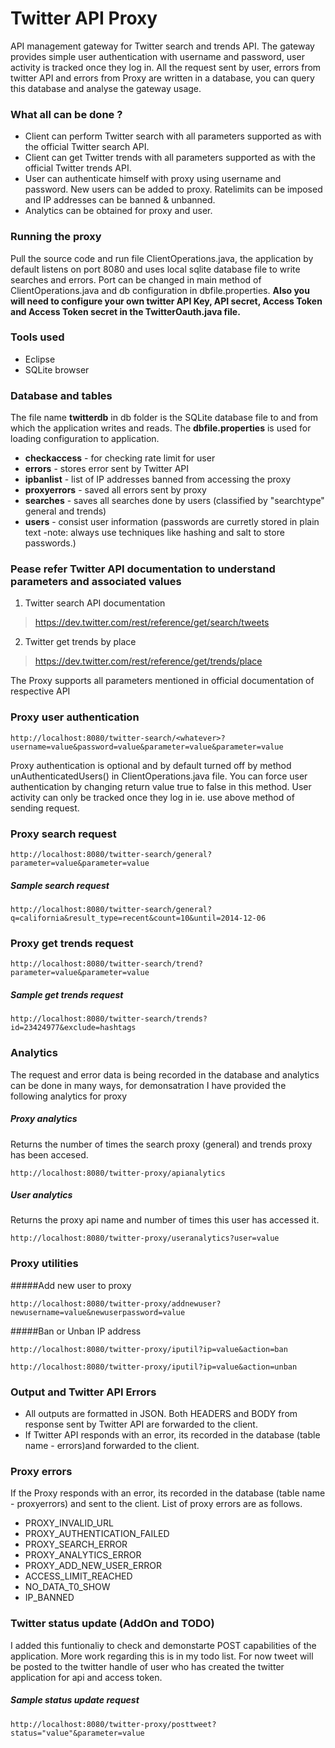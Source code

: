 # Twitter API Proxy
API management gateway for Twitter search and trends API. The gateway provides simple user authentication with username and password, user activity is tracked once they log in. All the request sent by user, errors from twitter API and errors from Proxy are written in a database, you can query this database and analyse the gateway usage.

### What all can be done ?
* Client can perform Twitter search with all parameters supported as with the official Twitter search API.
* Client can get Twitter trends with all parameters supported as with the official Twitter trends API.
* User can authenticate himself with proxy using username and password. New users can be added to proxy. Ratelimits can be imposed and IP addresses can be banned & unbanned.
* Analytics can be obtained for proxy and user.

### Running the proxy

Pull the source code and run file ClientOperations.java, the application by default listens on port 8080 and uses local sqlite database file to write searches and errors. Port can be changed in main method of ClientOperations.java and db configuration in dbfile.properties. **Also you will need to configure your own twitter API Key, API secret, Access Token and Access Token secret in the TwitterOauth.java file.**

### Tools used
- Eclipse
- SQLite browser

### Database and tables

The file name **twitterdb** in db folder is the SQLite database file to and from which the application writes and reads. The **dbfile.properties** is used for loading configuration to application.

- <b>checkaccess</b> - for checking rate limit for user
-  <b>errors</b> - stores error sent by Twitter API
- <b>ipbanlist</b> - list of IP addresses banned from accessing the proxy
- <b>proxyerrors</b> - saved all errors sent by proxy
- <b>searches</b> - saves all searches done by users (classified by "searchtype" general and trends)
- <b>users</b> - consist user information (passwords are curretly stored in plain text -note: always use techniques like hashing and salt to store passwords.)

### Pease refer Twitter API documentation to understand parameters and associated values
1. Twitter search API documentation
>https://dev.twitter.com/rest/reference/get/search/tweets
2. Twitter get trends by place
>https://dev.twitter.com/rest/reference/get/trends/place

The Proxy supports all parameters mentioned in official documentation of respective API

### Proxy user authentication
```
http://localhost:8080/twitter-search/<whatever>?username=value&password=value&parameter=value&parameter=value
```
Proxy authentication  is optional and by default turned off by method unAuthenticatedUsers() in ClientOperations.java file. You can force user authentication by changing return value true to false in this method. User activity can only be tracked once they log in ie. use above method of sending request.

### Proxy search request
```
http://localhost:8080/twitter-search/general?parameter=value&parameter=value 
```
##### Sample search request

```
http://localhost:8080/twitter-search/general?q=california&result_type=recent&count=10&until=2014-12-06
```
### Proxy get trends request
```
http://localhost:8080/twitter-search/trend?parameter=value&parameter=value 
```
##### Sample get trends request
```
http://localhost:8080/twitter-search/trends?id=23424977&exclude=hashtags
```
### Analytics
The request and error data is being recorded in the database and analytics can be done in many ways, for demonsatration I have provided the following analytics for proxy

##### Proxy analytics
Returns the number of times the search proxy (general) and trends proxy has been accesed.
```
http://localhost:8080/twitter-proxy/apianalytics
```
##### User analytics
Returns the proxy api name and number of times this user has accessed it.
```
http://localhost:8080/twitter-proxy/useranalytics?user=value
```
### Proxy utilities

#####Add new user to proxy
```
http://localhost:8080/twitter-proxy/addnewuser?newusername=value&newuserpassword=value
```
#####Ban or Unban IP address
```
http://localhost:8080/twitter-proxy/iputil?ip=value&action=ban
```
```
http://localhost:8080/twitter-proxy/iputil?ip=value&action=unban
```
### Output and Twitter API Errors

- All outputs are formatted in JSON. Both HEADERS and BODY from response sent by Twitter API are forwarded to the client.
- If Twitter API responds with an error, its recorded in the database (table name - errors)and forwarded to the client.

### Proxy errors
If the Proxy responds with an error, its recorded in the database (table name - proxyerrors) and sent to the client. List of proxy errors are as follows.

- PROXY_INVALID_URL
- PROXY_AUTHENTICATION_FAILED
- PROXY_SEARCH_ERROR
- PROXY_ANALYTICS_ERROR
- PROXY_ADD_NEW_USER_ERROR
- ACCESS_LIMIT_REACHED
- NO_DATA_T0_SHOW
- IP_BANNED

### Twitter status update (AddOn and TODO)
I added this funtionaliy to check and demonstarte POST capabilities of the application. More work regarding this is in my todo list. For now tweet will be posted to the twitter handle of user who has created the twitter application for api and access token.

##### Sample status update request
```
http://localhost:8080/twitter-proxy/posttweet?status="value"&parameter=value
```
